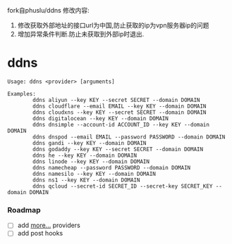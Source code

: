 fork自phuslu/ddns 
修改内容:
1. 修改获取外部地址的接口url为中国,防止获取的ip为vpn服务器ip的问题
2. 增加异常条件判断.防止未获取到外部ip时退出.


# ddns
```
Usage: ddns <provider> [arguments]

Examples:
        ddns aliyun --key KEY --secret SECRET --domain DOMAIN
        ddns cloudflare --email EMAIL --key KEY --domain DOMAIN
        ddns cloudxns --key KEY --secret SECRET --domain DOMAIN
        ddns digitalocean --key KEY --domain DOMAIN
        ddns dnsimple --account-id ACCOUNT_ID --key KEY --domain DOMAIN
        ddns dnspod --email EMAIL --password PASSWORD --domain DOMAIN
        ddns gandi --key KEY --domain DOMAIN
        ddns godaddy --key KEY --secret SECRET --domain DOMAIN
        ddns he --key KEY --domain DOMAIN
        ddns linode --key KEY --domain DOMAIN
        ddns namecheap --password PASSWORD --domain DOMAIN
        ddns namesilo --key KEY --domain DOMAIN
        ddns ns1 --key KEY --domain DOMAIN
        ddns qcloud --secret-id SECRET_ID --secret-key SECRET_KEY --domain DOMAIN
```
### Roadmap
- [ ] add [more...](https://github.com/Neilpang/acme.sh/tree/master/dnsapi) providers
- [ ] add post hooks
